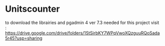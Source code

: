 # Unitscounter
to download the librairies and pgadmin 4 ver 7.3  needed for this project visit : https://drive.google.com/drive/folders/1StSirbKY7WPqVwoXQzguuRQoSada5r45?usp=sharing
